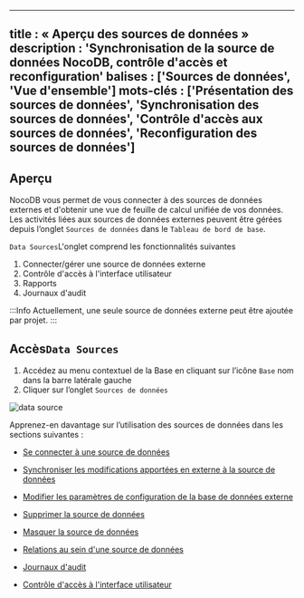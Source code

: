 ***

title : « Aperçu des sources de données »
description : 'Synchronisation de la source de données NocoDB, contrôle d'accès et reconfiguration'
balises : \['Sources de données', 'Vue d'ensemble']
mots-clés : \['Présentation des sources de données', 'Synchronisation des sources de données', 'Contrôle d'accès aux sources de données', 'Reconfiguration des sources de données']
-----------------------------------------------------------------------------------------------------------------------------------------------------------------------------------

## Aperçu

NocoDB vous permet de vous connecter à des sources de données externes et d'obtenir une vue de feuille de calcul unifiée de vos données. Les activités liées aux sources de données externes peuvent être gérées depuis l’onglet `Sources de données` dans le `Tableau de bord de base`.

`Data Sources`L'onglet comprend les fonctionnalités suivantes

1. Connecter/gérer une source de données externe
2. Contrôle d'accès à l'interface utilisateur
3. Rapports
4. Journaux d'audit

:::Info
Actuellement, une seule source de données externe peut être ajoutée par projet.
:::

## Accès`Data Sources`

1. Accédez au menu contextuel de la Base en cliquant sur l’icône `Base` nom dans la barre latérale gauche
2. Cliquer sur l’onglet `Sources de données`

![data source](/img/v2/data-source/data-source.png)

Apprenez-en davantage sur l’utilisation des sources de données dans les sections suivantes :

* [Se connecter à une source de données](/data-sources/connect-to-data-source)

* [Synchroniser les modifications apportées en externe à la source de données](/data-sources/sync-with-data-source)

* [Modifier les paramètres de configuration de la base de données externe](/data-sources/actions-on-data-sources#edit-external-database-configuration-parameters)

* [Supprimer la source de données](/data-sources/actions-on-data-sources#remove-external-data-source)

* [Masquer la source de données](/data-sources/actions-on-data-sources#data-source-visibility)

* [Relations au sein d'une source de données](/data-sources/actions-on-data-sources#relations)

* [Journaux d'audit](/data-sources/actions-on-data-sources#audit-logs)

* [Contrôle d'accès à l'interface utilisateur](/data-sources/actions-on-data-sources#ui-access-control)

